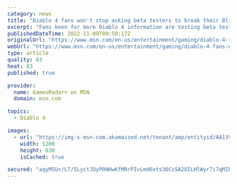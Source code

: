 ```yaml
---
category: news
title: "Diablo 4 fans won't stop asking beta testers to break their Blizzard contracts"
excerpt: "Fans keen for more Diablo 4 information are testing beta testers' commitments to their NDAs by asking questions about what they saw, just weeks after several players seemingly went against Blizzard's ..."
publishedDateTime: 2022-11-09T09:50:17Z
originalUrl: "https://www.msn.com/en-us/entertainment/gaming/diablo-4-fans-wont-stop-asking-beta-testers-to-break-their-blizzard-contracts/ar-AA13VRyR"
webUrl: "https://www.msn.com/en-us/entertainment/gaming/diablo-4-fans-wont-stop-asking-beta-testers-to-break-their-blizzard-contracts/ar-AA13VRyR"
type: article
quality: 83
heat: 83
published: true

provider:
  name: GamesRadar+ on MSN
  domain: msn.com

topics:
  - Diablo 4

images:
  - url: "https://img-s-msn-com.akamaized.net/tenant/amp/entityid/AA13VWjZ.img?h=630&w=1200&m=6&q=60&o=t&l=f&f=jpg"
    width: 1200
    height: 630
    isCached: true

secured: "aqyM5U+/L7/5LyctJUyP0NHwKfMRrPIvLmd6vts36CsSA2UILHlWyr7i7qMZ8i10wDA7SNwnaX37bEPON3ndqojDFBAzsXTr7cNzC+jYpJM7zFNnVliczG66p8Jd1SdnF8eVqagnAafd2PwFouwvzKDfO0axhLlqHtxL09CyfwfwJI5XgfBpAuCW8UeUcIbknwx5uEYdYKjfAWkZ7ZAHjqOXTZZTK4aKsBQiqd75CQJMbY524Inz11K5KFJXyo5daIhyn9kPLsNBXInZWZ8tx/5xudgZereVpUMyKeIdupy9BplolhhOsBnSICJoeHYZkM/4H1Ajdo57F1mqXFPZ+k4Fu9UOp2sJAe1Amjh5ydI=;zlJqE4svmNkYsxFVKvduyA=="
---
```



